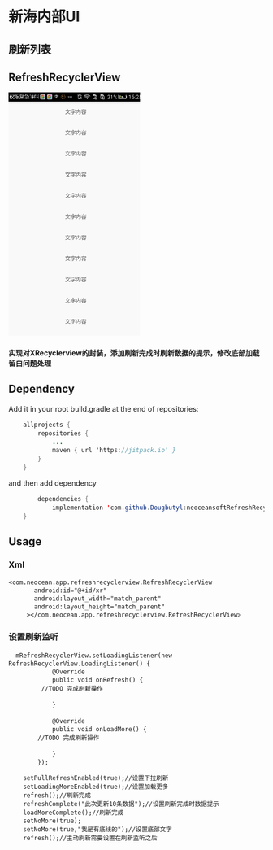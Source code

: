 # 新海内部UI
## 刷新列表  
## RefreshRecyclerView
![image](https://github.com/Dougbutyl/neoceansoftRefreshRecyclerviewUI/blob/master/screen/devicescreen.gif)
#### 实现对XRecyclerview的封装，添加刷新完成时刷新数据的提示，修改底部加载留白问题处理

## Dependency
Add it in your root build.gradle at the end of repositories:
``` Java
 	allprojects {
		repositories {
			...
			maven { url 'https://jitpack.io' }
		}
	}
 ```
 and then add dependency
``` Java
 		dependencies {
	        implementation 'com.github.Dougbutyl:neoceansoftRefreshRecyclerviewUI:1.0'
	}


 ```
 ## Usage
 ### Xml
 ```
<com.neocean.app.refreshrecyclerview.RefreshRecyclerView
        android:id="@+id/xr"
        android:layout_width="match_parent"
        android:layout_height="match_parent"
      ></com.neocean.app.refreshrecyclerview.RefreshRecyclerView>
```
### 设置刷新监听
```
  mRefreshRecyclerView.setLoadingListener(new RefreshRecyclerView.LoadingListener() {
            @Override
            public void onRefresh() {
	   	 //TODO 完成刷新操作
               
            }

            @Override
            public void onLoadMore() {
		//TODO 完成刷新操作
               
            }
        });
```
```
	setPullRefreshEnabled(true);//设置下拉刷新
	setLoadingMoreEnabled(true);//设置加载更多
	refresh();//刷新完成
	refreshComplete("此次更新10条数据");//设置刷新完成时数据提示
	loadMoreComplete();//刷新完成
	setNoMore(true);
	setNoMore(true,"我是有底线的");//设置底部文字
	refresh();//主动刷新需要设置在刷新监听之后
```



 
